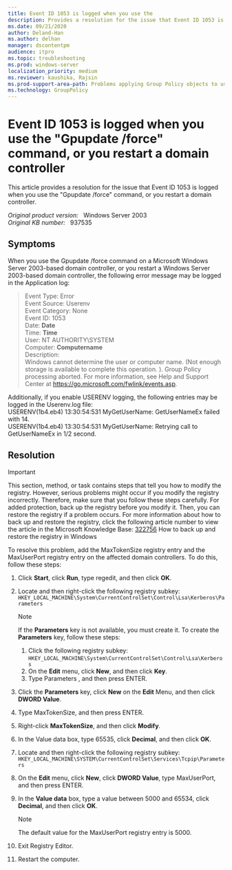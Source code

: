 ```yaml
---
title: Event ID 1053 is logged when you use the 
description: Provides a resolution for the issue that Event ID 1053 is logged when you use the "Gpupdate /force" command, or you restart a domain controller
ms.date: 09/21/2020
author: Deland-Han
ms.author: delhan 
manager: dscontentpm
audience: itpro
ms.topic: troubleshooting
ms.prod: windows-server
localization_priority: medium
ms.reviewer: kaushika, Rajsin
ms.prod-support-area-path: Problems applying Group Policy objects to users or computers
ms.technology: GroupPolicy
---
```

# Event ID 1053 is logged when you use the "Gpupdate /force" command, or you restart a domain controller

This article provides a resolution for the issue that Event ID 1053 is logged when you use the "Gpupdate /force" command, or you restart a domain controller.

_Original product version:_ &nbsp; Windows Server 2003  
_Original KB number:_ &nbsp; 937535

## Symptoms

When you use the Gpupdate /force command on a Microsoft Windows Server 2003-based domain controller, or you restart a Windows Server 2003-based domain controller, the following error message may be logged in the Application log:  
>Event Type: Error  
 Event Source: Userenv  
 Event Category: None  
 Event ID: 1053  
 Date: **Date**  
 Time: **Time**  
 User: NT AUTHORITY\SYSTEM  
 Computer: **Computername**  
 Description:  
Windows cannot determine the user or computer name. (Not enough storage is available to complete this operation. ). Group Policy processing aborted. For more information, see Help and Support Center at https://go.microsoft.com/fwlink/events.asp.  

Additionally, if you enable USERENV logging, the following entries may be logged in the Userenv.log file:  
USERENV(1b4.eb4) 13:30:54:531 MyGetUserName: GetUserNameEx failed with 14.  
USERENV(1b4.eb4) 13:30:54:531 MyGetUserName: Retrying call to GetUserNameEx in 1/2 second.

## Resolution

> [!IMPORTANT]
> This section, method, or task contains steps that tell you how to modify the registry. However, serious problems might occur if you modify the registry incorrectly. Therefore, make sure that you follow these steps carefully. For added protection, back up the registry before you modify it. Then, you can restore the registry if a problem occurs. For more information about how to back up and restore the registry, click the following article number to view the article in the Microsoft Knowledge Base: [322756](https://support.microsoft.com/help/322756) How to back up and restore the registry in Windows  

To resolve this problem, add the MaxTokenSize registry entry and the MaxUserPort registry entry on the affected domain controllers. To do this, follow these steps:
1. Click **Start**, click **Run**, type regedit, and then click **OK**.
2. Locate and then right-click the following registry subkey:
 `HKEY_LOCAL_MACHINE\System\CurrentControlSet\Control\Lsa\Kerberos\Parameters` 
   > [!NOTE]
   > If the **Parameters** key is not available, you must create it. To create the **Parameters** key, follow these steps:
   >1. Click the following registry subkey: `HKEY_LOCAL_MACHINE\System\CurrentControlSet\Control\Lsa\Kerberos`  
   >2. On the **Edit** menu, click **New**, and then click **Key**.
   >3. Type Parameters , and then press ENTER.
3. Click the **Parameters** key, click **New** on the **Edit** Menu, and then click **DWORD Value**.
4. Type MaxTokenSize, and then press ENTER.
5. Right-click **MaxTokenSize**, and then click **Modify**.
6. In the Value data box, type 65535, click **Decimal**, and then click **OK**.
7. Locate and then right-click the following registry subkey: `HKEY_LOCAL_MACHINE\SYSTEM\CurrentControlSet\Services\Tcpip\Parameters` 

8. On the **Edit** menu, click **New**, click **DWORD Value**, type MaxUserPort, and then press ENTER.
9. In the **Value data** box, type a value between 5000 and 65534, click **Decimal**, and then click **OK**.

    > [!NOTE]
    > The default value for the MaxUserPort registry entry is 5000.
10. Exit Registry Editor.
11. Restart the computer.



